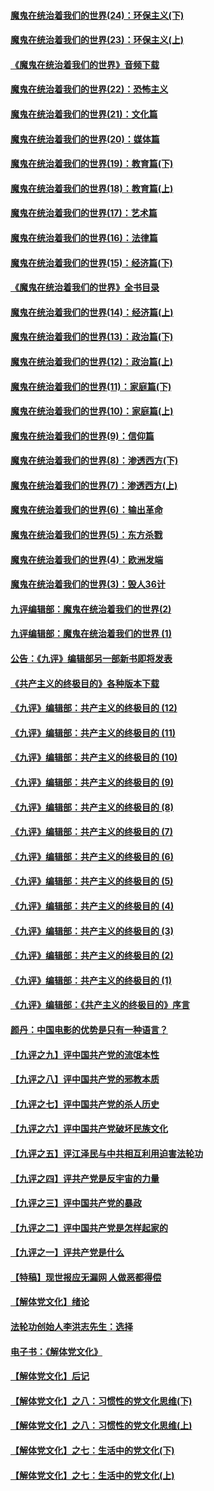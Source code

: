 #### [魔鬼在统治着我们的世界(24)：环保主义(下)](../pages/nsc422/n10695307.md?t=10051040) 

#### [魔鬼在统治着我们的世界(23)：环保主义(上)](../pages/nsc422/n10688613.md?t=10051040) 

#### [《魔鬼在统治着我们的世界》音频下载](../pages/nsc422/n10635553.md?t=10051040) 

#### [魔鬼在统治着我们的世界(22)：恐怖主义](../pages/nsc422/n10614727.md?t=10051040) 

#### [魔鬼在统治着我们的世界(21)：文化篇](../pages/nsc422/n10597706.md?t=10051040) 

#### [魔鬼在统治着我们的世界(20)：媒体篇](../pages/nsc422/n10586579.md?t=10051040) 

#### [魔鬼在统治着我们的世界(19)：教育篇(下)](../pages/nsc422/n10564808.md?t=10051040) 

#### [魔鬼在统治着我们的世界(18)：教育篇(上)](../pages/nsc422/n10526970.md?t=10051040) 

#### [魔鬼在统治着我们的世界(17)：艺术篇](../pages/nsc422/n10499093.md?t=10051040) 

#### [魔鬼在统治着我们的世界(16)：法律篇](../pages/nsc422/n10485969.md?t=10051040) 

#### [魔鬼在统治着我们的世界(15)：经济篇(下)](../pages/nsc422/n10469975.md?t=10051040) 

#### [《魔鬼在统治着我们的世界》全书目录](../pages/nsc422/n10464261.md?t=10051040) 

#### [魔鬼在统治着我们的世界(14)：经济篇(上)](../pages/nsc422/n10457370.md?t=10051040) 

#### [魔鬼在统治着我们的世界(13)：政治篇(下)](../pages/nsc422/n10448270.md?t=10051040) 

#### [魔鬼在统治着我们的世界(12)：政治篇(上)](../pages/nsc422/n10444576.md?t=10051040) 

#### [魔鬼在统治着我们的世界(11)：家庭篇(下)](../pages/nsc422/n10440961.md?t=10051040) 

#### [魔鬼在统治着我们的世界(10)：家庭篇(上)](../pages/nsc422/n10435448.md?t=10051040) 

#### [魔鬼在统治着我们的世界(9)：信仰篇](../pages/nsc422/n10432159.md?t=10051040) 

#### [魔鬼在统治着我们的世界(8)：渗透西方(下)](../pages/nsc422/n10429603.md?t=10051040) 

#### [魔鬼在统治着我们的世界(7)：渗透西方(上)](../pages/nsc422/n10426013.md?t=10051040) 

#### [魔鬼在统治着我们的世界(6)：输出革命](../pages/nsc422/n10421536.md?t=10051040) 

#### [魔鬼在统治着我们的世界(5)：东方杀戮](../pages/nsc422/n10417707.md?t=10051040) 

#### [魔鬼在统治着我们的世界(4)：欧洲发端](../pages/nsc422/n10414890.md?t=10051040) 

#### [魔鬼在统治着我们的世界(3)：毁人36计](../pages/nsc422/n10411583.md?t=10051040) 

#### [九评编辑部：魔鬼在统治着我们的世界(2)](../pages/nsc422/n10410036.md?t=10051040) 

#### [九评编辑部：魔鬼在统治着我们的世界 (1)](../pages/nsc422/n10406825.md?t=10051040) 

#### [公告：《九评》编辑部另一部新书即将发表](../pages/nsc422/n10405104.md?t=10051040) 

#### [《共产主义的终极目的》各种版本下载](../pages/nsc422/n10022138.md?t=10051040) 

#### [《九评》编辑部：共产主义的终极目的 (12)](../pages/nsc422/n9933272.md?t=10051040) 

#### [《九评》编辑部：共产主义的终极目的 (11)](../pages/nsc422/n9924973.md?t=10051040) 

#### [《九评》编辑部：共产主义的终极目的 (10)](../pages/nsc422/n9920883.md?t=10051040) 

#### [《九评》编辑部：共产主义的终极目的 (9)](../pages/nsc422/n9916363.md?t=10051040) 

#### [《九评》编辑部：共产主义的终极目的 (8)](../pages/nsc422/n9912488.md?t=10051040) 

#### [《九评》编辑部：共产主义的终极目的 (7)](../pages/nsc422/n9901176.md?t=10051040) 

#### [《九评》编辑部：共产主义的终极目的 (6)](../pages/nsc422/n9899359.md?t=10051040) 

#### [《九评》编辑部：共产主义的终极目的 (5)](../pages/nsc422/n9893174.md?t=10051040) 

#### [《九评》编辑部：共产主义的终极目的 (4)](../pages/nsc422/n9891246.md?t=10051040) 

#### [《九评》编辑部：共产主义的终极目的 (3)](../pages/nsc422/n9879879.md?t=10051040) 

#### [《九评》编辑部：共产主义的终极目的 (2)](../pages/nsc422/n9876205.md?t=10051040) 

#### [《九评》编辑部：共产主义的终极目的 (1)](../pages/nsc422/n9865857.md?t=10051040) 

#### [《九评》编辑部：《共产主义的终极目的》序言](../pages/nsc422/n9862666.md?t=10051040) 

#### [颜丹：中国电影的优势是只有一种语言？](../pages/nsc422/n9583062.md?t=10051040) 

#### [【九评之九】评中国共产党的流氓本性](../pages/nsc422/n737542.md?t=10051040) 

#### [【九评之八】评中国共产党的邪教本质](../pages/nsc422/n735942.md?t=10051040) 

#### [【九评之七】评中国共产党的杀人历史](../pages/nsc422/n733806.md?t=10051040) 

#### [【九评之六】评中国共产党破坏民族文化](../pages/nsc422/n731667.md?t=10051040) 

#### [【九评之五】评江泽民与中共相互利用迫害法轮功](../pages/nsc422/n730058.md?t=10051040) 

#### [【九评之四】评共产党是反宇宙的力量](../pages/nsc422/n727814.md?t=10051040) 

#### [【九评之三】评中国共产党的暴政](../pages/nsc422/n725597.md?t=10051040) 

#### [【九评之二】评中国共产党是怎样起家的](../pages/nsc422/n723946.md?t=10051040) 

#### [【九评之一】评共产党是什么](../pages/nsc422/n722529.md?t=10051040) 

#### [【特稿】现世报应无漏网 人做恶都得偿](../pages/nsc422/n4215167.md?t=10051040) 

#### [【解体党文化】绪论](../pages/nsc422/n1449356.md?t=10051040) 

#### [法轮功创始人李洪志先生：选择](../pages/nsc422/n3580738.md?t=10051040) 

#### [电子书：《解体党文化》](../pages/nsc422/n1573484.md?t=10051040) 

#### [【解体党文化】后记](../pages/nsc422/n1531999.md?t=10051040) 

#### [【解体党文化】之八：习惯性的党文化思维(下)](../pages/nsc422/n1526477.md?t=10051040) 

#### [【解体党文化】之八：习惯性的党文化思维(上)](../pages/nsc422/n1520631.md?t=10051040) 

#### [【解体党文化】之七：生活中的党文化(下)](../pages/nsc422/n1513446.md?t=10051040) 

#### [【解体党文化】之七：生活中的党文化(上)](../pages/nsc422/n1509358.md?t=10051040) 


